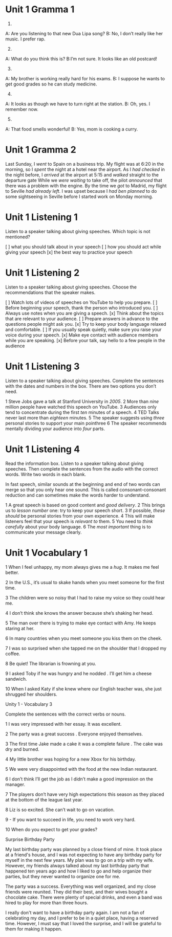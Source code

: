 # Unit 1 Gramma 1
1. 
A: Are you listening to that new Dua Lipa song?
B: No, I don’t really like her music. I prefer rap.

2. 
A: What do you  think this is?
B:I’m not sure. It  looks like an old postcard!

3. 
A: My brother  is working really hard for his exams.
B: I suppose he wants to get good grades so he can study medicine.

4. 
A: It looks as though we have to turn right at the station.
B: Oh, yes. I remember now.

5. 
A: That food smells wonderful!
B: Yes, mom is cooking a curry.

# Unit 1 Gramma 2

Last Sunday, I _went_ to Spain on a business trip. My flight was at 6:20 in the morning, so I _spent_ the night at a hotel near the airport. As I _had checked_ in the night before, I _arrived_ at the airport at 5:15 and _walked_ straight to the departure gate
While we _were waiting_ to take off, the pilot _announced_ that there was a problem with the engine.
By the time we _got_ to Madrid, my flight to Seville _had already left_. I was upset because I _had ben planned_ to do some sightseeing in Seville before I started work on Monday morning.

# Unit 1 Listening 1

Listen to a speaker talking about giving speeches. Which topic is not mentioned?

[ ] what you should talk about in your speech
[ ] how you should act while giving your speech
[x] the best way to practice your speech

# Unit 1 Listening 2

Listen to a speaker talking about giving speeches. Choose the recommendations that the speaker makes.


[ ] Watch lots of videos of speeches on YouTube to help you prepare.
[ ] Before beginning your speech, thank the person who introduced you.
[ ] Always use notes when you are giving a speech.
[x] Think about the topics that are relevant to your audience.
[ ] Prepare answers in advance to the questions people might ask you.
[x] Try to keep your body language relaxed and comfortable.
[ ] If you usually speak quietly, make sure you raise your voice during your speech.
[x] Make eye contact with audience members while you are speaking.
[x] Before your talk, say hello to a few people in the audience

# Unit 1 Listening 3

Listen to a speaker talking about giving speeches. Complete the sentences with the dates and numbers in the box. There are two options you don’t need.

1 Steve Jobs gave a talk at Stanford University in _2005_.
2 More than _nine_ million people have watched this speech on YouTube.
3 Audiences only tend to concentrate during the first _ten_ minutes of a speech.
4 TED Talks never last more than _eighteen_ minutes.
5 The speaker suggests using _three_ personal stories to support your main pointhree 
6 The speaker recommends mentally dividing your audience into _four_ parts.

# Unit 1 Listening 4

Read the information box. Listen to a speaker talking about giving speeches. Then complete the sentences from the audio with the correct words. Write two words in each blank.

In fast speech, similar sounds at the beginning and end of two words can merge so that you only hear one sound. This is called consonant-consonant reduction and can sometimes make the words harder to understand.

1 A great speech is based on good content and _good delivery_.
2 This brings us to _lesson number_ one: try to keep your speech short.
3 If possible, _these should_ be personal stories from your own experience.
4 This will make listeners feel that your speech is _relevant to_ them.
5 You need to _think carefully_ about your body language.
6 The _most important_ thing is to communicate your message clearly.

# Unit 1 Vocabulary 1
1
When I feel unhappy, my mom always gives me a _hug_. It makes me feel better.

2 In the U.S., it’s usual to  skake hands when you meet someone for the first time.

3
The children were so noisy that I had to 
raise
 my voice so they could hear me.

4
I don’t think she knows the answer because she’s 
shaking
 her head.

5
The man over there is trying to 
make
 eye contact with Amy. He keeps staring at her.

6
In many countries when you meet someone you 
kiss
 them on the cheek.

7
I was so surprised when she 
tapped
 me on the shoulder that I dropped my coffee.

8
Be quiet! The librarian is 
frowning
 at you.

9
I asked Toby if he was hungry and he 
nodded
 . I’ll get him a cheese sandwich.

10
When I asked Katy if she knew where our English teacher was, she just 
shrugged
 her shoulders.

 Unity 1 - Vocabulary 3

 Complete the sentences with the correct verbs or nouns.

1
I was very 
impressed
 with her essay. It was excellent.

2
The party was a great 
success
 . Everyone enjoyed themselves.

3
The first time Jake made a cake it was a complete 
failure
 . The cake was dry and burned.

4
My little brother was 
hoping
 for a new Xbox for his birthday.

5
We were very 
disappointed
 with the food at the new Indian restaurant.

6
I don’t think I’ll get the job as I didn’t make a good 
impression
 on the manager.

7
The players don’t have very high 
expectations
 this season as they placed at the bottom of the league last year.

8
Liz is so excited. She can’t 
wait
 to go on vacation.

9 - If you want to succeed in life, you need to work very hard.

10
When do you 
expect
 to get your grades?


 Surprise Birthday Party

My last birthday party was planned by a close friend of mine. It took place at a friend's house, and I was not expecting to have any birthday party for myself in the next few years. My plan was to go on a trip with my wife. However, my friends always talked about my last birthday party that happened ten years ago and how I liked to go and help organize their parties, but they never wanted to organize one for me.

The party was a success. Everything was well organized, and my close friends were reunited. They did their best, and their wives bought a chocolate cake. There were plenty of special drinks, and even a band was hired to play for more than three hours.

I really don't want to have a birthday party again. I am not a fan of celebrating my day, and I prefer to be in a quiet place, having a reserved time. However, I must say that I loved the surprise, and I will be grateful to them for making it happen.